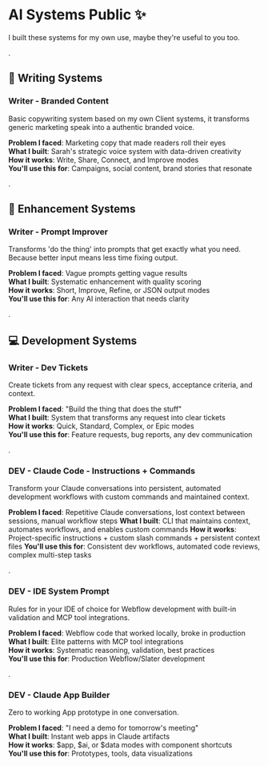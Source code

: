 # AI Systems Public ✨

I built these systems for my own use, maybe they're useful to you too.

.

## 📝 Writing Systems

### Writer - Branded Content
Basic copywriting system based on my own Client systems, it transforms generic marketing speak into a authentic branded voice. 

**Problem I faced**: Marketing copy that made readers roll their eyes  
**What I built**: Sarah's strategic voice system with data-driven creativity  
**How it works**: Write, Share, Connect, and Improve modes  
**You'll use this for**: Campaigns, social content, brand stories that resonate  

.

## 🚀 Enhancement Systems

### Writer - Prompt Improver  
Transforms 'do the thing' into prompts that get exactly what you need. 
Because better input means less time fixing output.
 
**Problem I faced**: Vague prompts getting vague results  
**What I built**: Systematic enhancement with quality scoring  
**How it works**: Short, Improve, Refine, or JSON output modes  
**You'll use this for**: Any AI interaction that needs clarity  

.

## 💻 Development Systems

### Writer - Dev Tickets
Create tickets from any request with clear specs, acceptance criteria, and context.

**Problem I faced**: "Build the thing that does the stuff"  
**What I built**: System that transforms any request into clear tickets  
**How it works**: Quick, Standard, Complex, or Epic modes  
**You'll use this for**: Feature requests, bug reports, any dev communication  

.

### DEV - Claude Code - Instructions + Commands
Transform your Claude conversations into persistent, automated development workflows with custom commands and maintained context.

**Problem I faced**: Repetitive Claude conversations, lost context between sessions, manual workflow steps
**What I built**: CLI that maintains context, automates workflows, and enables custom commands
**How it works**: Project-specific instructions + custom slash commands + persistent context files
**You'll use this for**: Consistent dev workflows, automated code reviews, complex multi-step tasks

.

### DEV - IDE System Prompt
Rules for in your IDE of choice for Webflow development with built-in validation and MCP tool integrations.

**Problem I faced**: Webflow code that worked locally, broke in production  
**What I built**: Elite patterns with MCP tool integrations  
**How it works**: Systematic reasoning, validation, best practices  
**You'll use this for**: Production Webflow/Slater development  

.

### DEV - Claude App Builder
Zero to working App prototype in one conversation.

**Problem I faced**: "I need a demo for tomorrow's meeting"  
**What I built**: Instant web apps in Claude artifacts  
**How it works**: $app, $ai, or $data modes with component shortcuts  
**You'll use this for**: Prototypes, tools, data visualizations  
